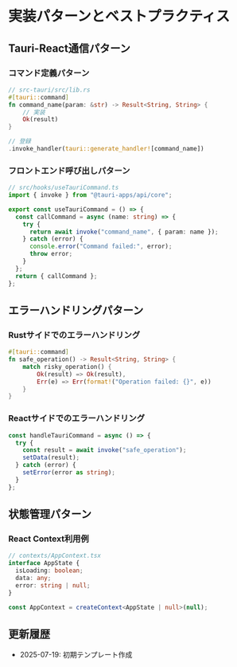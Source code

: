 # 実装パターンとベストプラクティス

## Tauri-React通信パターン

### コマンド定義パターン
```rust
// src-tauri/src/lib.rs
#[tauri::command]
fn command_name(param: &str) -> Result<String, String> {
    // 実装
    Ok(result)
}

// 登録
.invoke_handler(tauri::generate_handler![command_name])
```

### フロントエンド呼び出しパターン
```typescript
// src/hooks/useTauriCommand.ts
import { invoke } from "@tauri-apps/api/core";

export const useTauriCommand = () => {
  const callCommand = async (name: string) => {
    try {
      return await invoke("command_name", { param: name });
    } catch (error) {
      console.error("Command failed:", error);
      throw error;
    }
  };
  return { callCommand };
};
```

## エラーハンドリングパターン

### Rustサイドでのエラーハンドリング
```rust
#[tauri::command]
fn safe_operation() -> Result<String, String> {
    match risky_operation() {
        Ok(result) => Ok(result),
        Err(e) => Err(format!("Operation failed: {}", e))
    }
}
```

### Reactサイドでのエラーハンドリング
```typescript
const handleTauriCommand = async () => {
  try {
    const result = await invoke("safe_operation");
    setData(result);
  } catch (error) {
    setError(error as string);
  }
};
```

## 状態管理パターン

### React Context利用例
```typescript
// contexts/AppContext.tsx
interface AppState {
  isLoading: boolean;
  data: any;
  error: string | null;
}

const AppContext = createContext<AppState | null>(null);
```

## 更新履歴
- 2025-07-19: 初期テンプレート作成